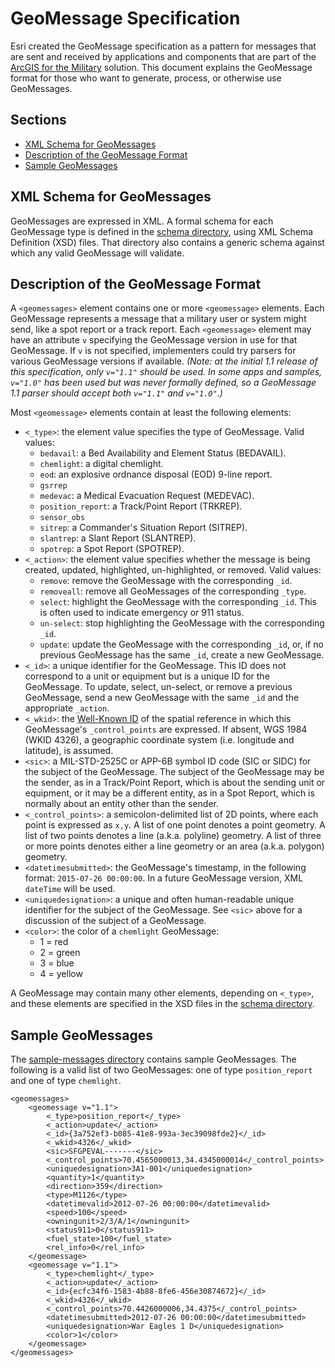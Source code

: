 # GeoMessage Specification

Esri created the GeoMessage specification as a pattern for messages that are sent and received by applications and components that are part of the [ArcGIS for the Military](http://solutions.arcgis.com/military) solution. This document explains the GeoMessage format for those who want to generate, process, or otherwise use GeoMessages.

## Sections

* [XML Schema for GeoMessages](#xml-schema-for-geomessages)
* [Description of the GeoMessage Format](#description-of-the-geomessage-format)
* [Sample GeoMessages](#sample-geomessages)

## XML Schema for GeoMessages

GeoMessages are expressed in XML. A formal schema for each GeoMessage type is defined in the [schema directory](./schema/), using XML Schema Definition (XSD) files. That directory also contains a generic schema against which any valid GeoMessage will validate.

## Description of the GeoMessage Format

A `<geomessages>` element contains one or more `<geomessage>` elements. Each GeoMessage represents a message that a military user or system might send, like a spot report or a track report. Each `<geomessage>` element may have an attribute `v` specifying the GeoMessage version in use for that GeoMessage. If `v` is not specified, implementers could try parsers for various GeoMessage versions if available. *(Note: at the initial 1.1 release of this specification, only `v="1.1"` should be used. In some apps and samples, `v="1.0"` has been used but was never formally defined, so a GeoMessage 1.1 parser should accept both `v="1.1"` and `v="1.0"`.)*

Most `<geomessage>` elements contain at least the following elements:

- `<_type>`: the element value specifies the type of GeoMessage. Valid values:
    - `bedavail`: a Bed Availability and Element Status (BEDAVAIL).
    - `chemlight`: a digital chemlight.
    - `eod`: an explosive ordnance disposal (EOD) 9-line report.
    - `gsrrep`
    - `medevac`: a Medical Evacuation Request (MEDEVAC).
    - `position_report`: a Track/Point Report (TRKREP).
    - `sensor_obs`
    - `sitrep`: a Commander's Situation Report (SITREP).
    - `slantrep`: a Slant Report (SLANTREP).
    - `spotrep`: a Spot Report (SPOTREP).
- `<_action>`: the element value specifies whether the message is being created, updated, highlighted, un-highlighted, or removed. Valid values:
    - `remove`: remove the GeoMessage with the corresponding `_id`.
    - `removeall`: remove all GeoMessages of the corresponding `_type`.
    - `select`: highlight the GeoMessage with the corresponding `_id`. This is often used to indicate emergency or 911 status.
    - `un-select`: stop highlighting the GeoMessage with the corresponding `_id`.
    - `update`: update the GeoMessage with the corresponding `_id`, or, if no previous GeoMessage has the same `_id`, create a new GeoMessage.
- `<_id>`: a unique identifier for the GeoMessage. This ID does not correspond to a unit or equipment but is a unique ID for the GeoMessage. To update, select, un-select, or remove a previous GeoMessage, send a new GeoMessage with the same `_id` and the appropriate `_action`.
- `<_wkid>`: the [Well-Known ID](http://wiki.gis.com/wiki/index.php/Well-Known_ID) of the spatial reference in which this GeoMessage's `_control_points` are expressed. If absent, WGS 1984 (WKID 4326), a geographic coordinate system (i.e. longitude and latitude), is assumed.
- `<sic>`: a MIL-STD-2525C or APP-6B symbol ID code (SIC or SIDC) for the subject of the GeoMessage. The subject of the GeoMessage may be the sender, as in a Track/Point Report, which is about the sending unit or equipment, or it may be a different entity, as in a Spot Report, which is normally about an entity other than the sender.
- `<_control_points>`: a semicolon-delimited list of 2D points, where each point is expressed as `x,y`. A list of one point denotes a point geometry. A list of two points denotes a line (a.k.a. polyline) geometry. A list of three or more points denotes either a line geometry or an area (a.k.a. polygon) geometry.
- `<datetimesubmitted>`: the GeoMessage's timestamp, in the following format: `2015-07-26 00:00:00`. In a future GeoMessage version, XML `dateTime` will be used.
- `<uniquedesignation>`: a unique and often human-readable unique identifier for the subject of the GeoMessage. See `<sic>` above for a discussion of the subject of a GeoMessage.
- `<color>`: the color of a `chemlight` GeoMessage:
    - 1 = red
    - 2 = green
    - 3 = blue
    - 4 = yellow

A GeoMessage may contain many other elements, depending on `<_type>`, and these elements are specified in the XSD files in the [schema directory](./schema/).

## Sample GeoMessages

The [sample-messages directory](./sample-messages) contains sample GeoMessages. The following is a valid list of two GeoMessages: one of type `position_report` and one of type `chemlight`.

```
<geomessages>
	<geomessage v="1.1">
		<_type>position_report</_type>
		<_action>update</_action>
		<_id>{3a752ef3-b085-41e8-993a-3ec39098fde2}</_id>
		<_wkid>4326</_wkid>
		<sic>SFGPEVAL-------</sic>
		<_control_points>70.4565000013,34.4345000014</_control_points>
		<uniquedesignation>3A1-001</uniquedesignation>
		<quantity>1</quantity>
		<direction>359</direction>
		<type>M1126</type>
		<datetimevalid>2012-07-26 00:00:00</datetimevalid>
		<speed>100</speed>
		<owningunit>2/3/A/1</owningunit>
		<status911>0</status911>
		<fuel_state>100</fuel_state>
		<rel_info>0</rel_info>
	</geomessage>
	<geomessage v="1.1">
		<_type>chemlight</_type>
		<_action>update</_action>
		<_id>{ecfc34f6-1583-4b88-8fe6-456e30874672}</_id>
		<_wkid>4326</_wkid>
		<_control_points>70.4426000006,34.4375</_control_points>
		<datetimesubmitted>2012-07-26 00:00:00</datetimesubmitted>
		<uniquedesignation>War Eagles 1 D</uniquedesignation>
		<color>1</color>
	</geomessage>
</geomessages>
```
